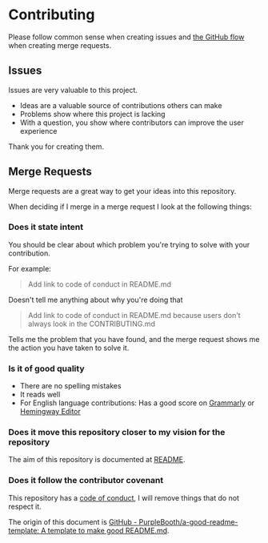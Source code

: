# Contributing

Please follow common sense when creating issues and [the GitHub flow](https://guides.github.com/introduction/flow/) when creating merge requests.

## Issues

Issues are very valuable to this project.

- Ideas are a valuable source of contributions others can make
- Problems show where this project is lacking
- With a question, you show where contributors can improve the user experience

Thank you for creating them.

## Merge Requests

Merge requests are a great way to get your ideas into this repository.

When deciding if I merge in a merge request I look at the following things:

### Does it state intent

You should be clear about which problem you're trying to solve with your
contribution.

For example:

> Add link to code of conduct in README.md

Doesn't tell me anything about why you're doing that

> Add link to code of conduct in README.md because users don't always look in the CONTRIBUTING.md

Tells me the problem that you have found, and the merge request shows me the action you have taken to solve it.

### Is it of good quality

- There are no spelling mistakes
- It reads well
- For English language contributions: Has a good score on [Grammarly](grammarly.com) or [Hemingway Editor](http://www.hemingwayapp.com/)

### Does it move this repository closer to my vision for the repository

The aim of this repository is documented at [README](README.md).

### Does it follow the contributor covenant

This repository has a [code of conduct](CODE_OF_CONDUCT.md), I will remove things that do not respect it.

The origin of this document is [GitHub - PurpleBooth/a-good-readme-template: A template to make good README.md](https://github.com/PurpleBooth/a-good-readme-template).
